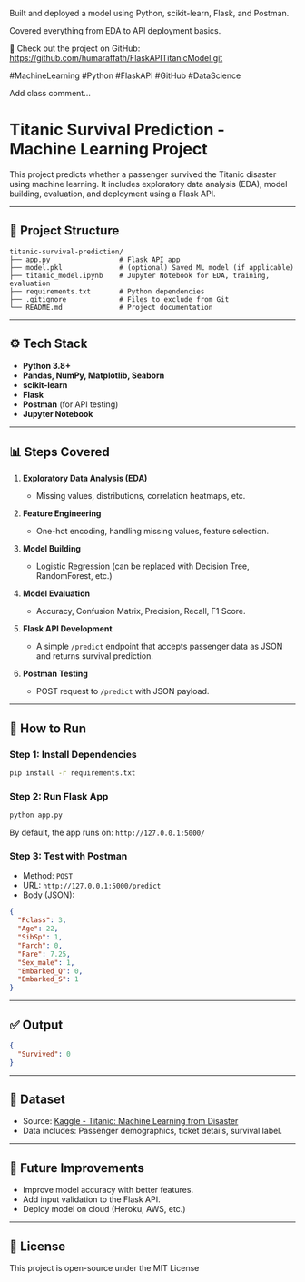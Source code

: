 Built and deployed a model using Python, scikit-learn, Flask, and Postman.

Covered everything from EDA to API deployment basics.

🔗 Check out the project on GitHub: https://github.com/humaraffath/FlaskAPITitanicModel.git

#MachineLearning #Python #FlaskAPI #GitHub #DataScience

Add class comment…


# Titanic Survival Prediction - Machine Learning Project

This project predicts whether a passenger survived the Titanic disaster using machine learning. It includes exploratory data analysis (EDA), model building, evaluation, and deployment using a Flask API.

---

## 📁 Project Structure

```
titanic-survival-prediction/
├── app.py                 # Flask API app
├── model.pkl              # (optional) Saved ML model (if applicable)
├── titanic_model.ipynb    # Jupyter Notebook for EDA, training, evaluation
├── requirements.txt       # Python dependencies
├── .gitignore             # Files to exclude from Git
└── README.md              # Project documentation
```

---

## ⚙️ Tech Stack

- **Python 3.8+**
- **Pandas, NumPy, Matplotlib, Seaborn**
- **scikit-learn**
- **Flask**
- **Postman** (for API testing)
- **Jupyter Notebook**

---

## 📊 Steps Covered

1. **Exploratory Data Analysis (EDA)**  
   - Missing values, distributions, correlation heatmaps, etc.

2. **Feature Engineering**  
   - One-hot encoding, handling missing values, feature selection.

3. **Model Building**  
   - Logistic Regression (can be replaced with Decision Tree, RandomForest, etc.)

4. **Model Evaluation**  
   - Accuracy, Confusion Matrix, Precision, Recall, F1 Score.

5. **Flask API Development**  
   - A simple `/predict` endpoint that accepts passenger data as JSON and returns survival prediction.

6. **Postman Testing**  
   - POST request to `/predict` with JSON payload.

---

## 🔧 How to Run

### Step 1: Install Dependencies

```bash
pip install -r requirements.txt
```

### Step 2: Run Flask App

```bash
python app.py
```

By default, the app runs on: `http://127.0.0.1:5000/`

### Step 3: Test with Postman

- Method: `POST`
- URL: `http://127.0.0.1:5000/predict`
- Body (JSON):
```json
{
  "Pclass": 3,
  "Age": 22,
  "SibSp": 1,
  "Parch": 0,
  "Fare": 7.25,
  "Sex_male": 1,
  "Embarked_Q": 0,
  "Embarked_S": 1
}
```

---

## ✅ Output

```json
{
  "Survived": 0
}
```

---

## 📁 Dataset

- Source: [Kaggle - Titanic: Machine Learning from Disaster](https://www.kaggle.com/competitions/titanic)
- Data includes: Passenger demographics, ticket details, survival label.

---

## 🏁 Future Improvements

- Improve model accuracy with better features.
- Add input validation to the Flask API.
- Deploy model on cloud (Heroku, AWS, etc.)

---

## 📜 License

This project is open-source under the MIT License

